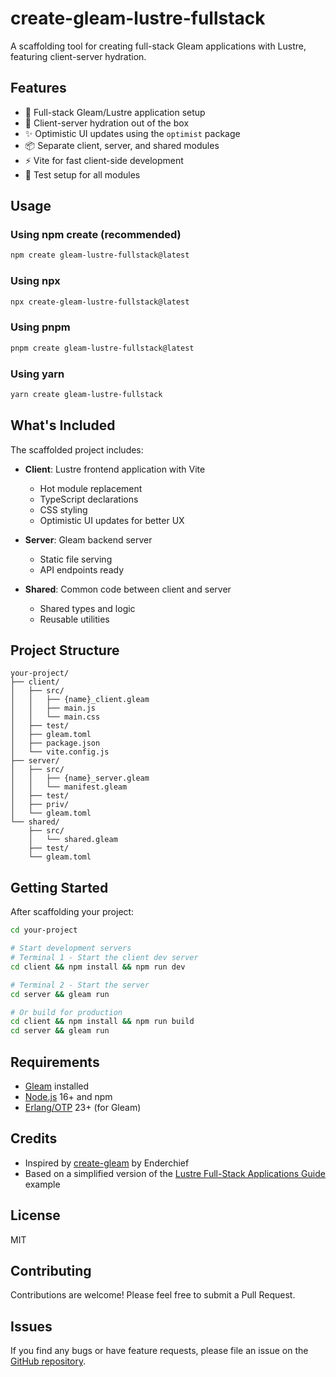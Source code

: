 # create-gleam-lustre-fullstack

A scaffolding tool for creating full-stack Gleam applications with Lustre, featuring client-server hydration.

## Features

- 🚀 Full-stack Gleam/Lustre application setup
- 🔄 Client-server hydration out of the box
- ✨ Optimistic UI updates using the `optimist` package
- 📦 Separate client, server, and shared modules
- ⚡ Vite for fast client-side development
- 🧪 Test setup for all modules

## Usage

### Using npm create (recommended)

```bash
npm create gleam-lustre-fullstack@latest
```

### Using npx

```bash
npx create-gleam-lustre-fullstack@latest
```

### Using pnpm

```bash
pnpm create gleam-lustre-fullstack@latest
```

### Using yarn

```bash
yarn create gleam-lustre-fullstack
```

## What's Included

The scaffolded project includes:

- **Client**: Lustre frontend application with Vite
  - Hot module replacement
  - TypeScript declarations
  - CSS styling
  - Optimistic UI updates for better UX
  
- **Server**: Gleam backend server
  - Static file serving
  - API endpoints ready
  
- **Shared**: Common code between client and server
  - Shared types and logic
  - Reusable utilities

## Project Structure

```
your-project/
├── client/
│   ├── src/
│   │   ├── {name}_client.gleam
│   │   ├── main.js
│   │   └── main.css
│   ├── test/
│   ├── gleam.toml
│   ├── package.json
│   └── vite.config.js
├── server/
│   ├── src/
│   │   ├── {name}_server.gleam
│   │   └── manifest.gleam
│   ├── test/
│   ├── priv/
│   └── gleam.toml
└── shared/
    ├── src/
    │   └── shared.gleam
    ├── test/
    └── gleam.toml
```

## Getting Started

After scaffolding your project:

```bash
cd your-project

# Start development servers
# Terminal 1 - Start the client dev server
cd client && npm install && npm run dev

# Terminal 2 - Start the server
cd server && gleam run

# Or build for production
cd client && npm install && npm run build
cd server && gleam run
```

## Requirements

- [Gleam](https://gleam.run/) installed
- [Node.js](https://nodejs.org/) 16+ and npm
- [Erlang/OTP](https://www.erlang.org/) 23+ (for Gleam)

## Credits

- Inspired by [create-gleam](https://github.com/Enderchief/create-gleam) by Enderchief
- Based on a simplified version of the [Lustre Full-Stack Applications Guide](https://hexdocs.pm/lustre/guide/06-full-stack-applications.html) example

## License

MIT

## Contributing

Contributions are welcome! Please feel free to submit a Pull Request.

## Issues

If you find any bugs or have feature requests, please file an issue on the [GitHub repository](https://github.com/dvic/create-gleam-lustre-fullstack/issues).
